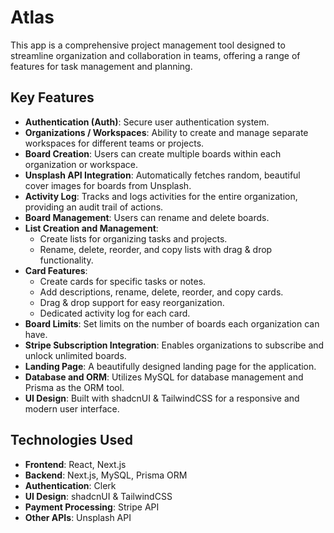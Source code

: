 # Atlas

This app is a comprehensive project management tool designed to streamline organization and collaboration in teams, offering a range of features for task management and planning.

## Key Features

- **Authentication (Auth)**: Secure user authentication system.
- **Organizations / Workspaces**: Ability to create and manage separate workspaces for different teams or projects.
- **Board Creation**: Users can create multiple boards within each organization or workspace.
- **Unsplash API Integration**: Automatically fetches random, beautiful cover images for boards from Unsplash.
- **Activity Log**: Tracks and logs activities for the entire organization, providing an audit trail of actions.
- **Board Management**: Users can rename and delete boards.
- **List Creation and Management**: 
  - Create lists for organizing tasks and projects.
  - Rename, delete, reorder, and copy lists with drag & drop functionality.
- **Card Features**: 
  - Create cards for specific tasks or notes.
  - Add descriptions, rename, delete, reorder, and copy cards.
  - Drag & drop support for easy reorganization.
  - Dedicated activity log for each card.
- **Board Limits**: Set limits on the number of boards each organization can have.
- **Stripe Subscription Integration**: Enables organizations to subscribe and unlock unlimited boards.
- **Landing Page**: A beautifully designed landing page for the application.
- **Database and ORM**: Utilizes MySQL for database management and Prisma as the ORM tool.
- **UI Design**: Built with shadcnUI & TailwindCSS for a responsive and modern user interface.


## Technologies Used

- **Frontend**: React, Next.js
- **Backend**: Next.js, MySQL, Prisma ORM
- **Authentication**: Clerk
- **UI Design**: shadcnUI & TailwindCSS
- **Payment Processing**: Stripe API
- **Other APIs**: Unsplash API


